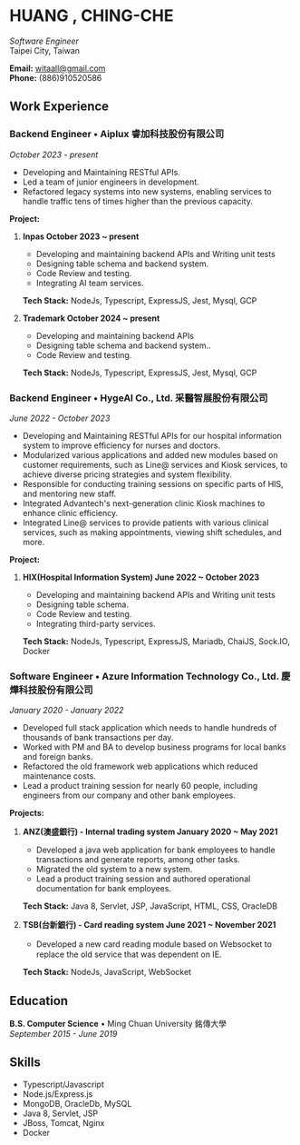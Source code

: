 # HUANG , CHING-CHE
_Software Engineer_  
Taipei City, Taiwan

**Email:** witaall@gmail.com  
**Phone:** (886)910520586  

## Work Experience

### Backend Engineer • Aiplux 睿加科技股份有限公司
_October 2023 - present_
- Developing and Maintaining RESTful APIs.
- Led a team of junior engineers in development.
- Refactored legacy systems into new systems, enabling services to handle traffic tens of times higher than the previous capacity. 

**Project:**
1. **Inpas October 2023 ~ present**
    - Developing and maintaining backend APIs and Writing unit tests
    - Designing table schema and backend system.
    - Code Review and testing.
    - Integrating AI team services.
  
    **Tech Stack:** NodeJs, Typescript, ExpressJS, Jest, Mysql, GCP

2. **Trademark October 2024 ~ present**
    - Developing and maintaining backend APIs
    - Designing table schema and backend system..
    - Code Review and testing.
  
    **Tech Stack:** NodeJs, Typescript, ExpressJS, Jest, Mysql, GCP


### Backend Engineer • HygeAI Co., Ltd. 采醫智展股份有限公司
_June 2022 - October 2023_
- Developing and Maintaining RESTful APIs for our hospital information system to improve efficiency for nurses and doctors.
- Modularized various applications and added new modules based on customer requirements, such as Line@ services and Kiosk services, to achieve diverse pricing strategies and system flexibility.
- Responsible for conducting training sessions on specific parts of HIS, and mentoring new staff.
- Integrated Advantech's next-generation clinic Kiosk machines to enhance clinic efficiency.
- Integrated Line@ services to provide patients with various clinical services, such as making appointments, viewing shift schedules, and more.

**Project:**
1. **HIX(Hospital Information System) June 2022 ~ October 2023**
    - Developing and maintaining backend APIs and Writing unit tests
    - Designing table schema.
    - Code Review and testing.
    - Integrating third-party services.
  
    **Tech Stack:** NodeJs, Typescript, ExpressJS, Mariadb, ChaiJS, Sock.IO, Docker

### Software Engineer • Azure Information Technology Co., Ltd. 慶燁科技股份有限公司
_January 2020 - January 2022_
- Developed full stack application which needs to handle hundreds of thousands of bank transactions per day.
- Worked with PM and BA to develop business programs for local banks and foreign banks.
- Refactored the old framework web applications which reduced maintenance costs.
- Lead a product training session for nearly 60 people, including engineers from our company and other bank employees.

**Projects:**
1. **ANZ(澳盛銀行) - Internal trading system January 2020 ~ May 2021**
    - Developed a java web application for bank employees to handle transactions and generate reports, among other tasks.
    - Migrated the old system to a new system.
    - Lead a product training session and authored operational documentation for bank employees.

    **Tech Stack:** Java 8, Servlet, JSP, JavaScript, HTML, CSS, OracleDB

2. **TSB(台新銀行) - Card reading system June 2021 ~ November 2021**
    - Developed a new card reading module  based on Ｗebsocket to replace the old service that was dependent on IE.

    **Tech Stack:** NodeJs, JavaScript, WebSocket

## Education

**B.S. Computer Science** • Ming Chuan University 銘傳大學  
_September 2015 - June 2019_

## Skills

- Typescript/Javascript
- Node.js/Express.js
- MongoDB, OracleDb, MySQL
- Java 8, Servlet, JSP
- JBoss, Tomcat, Nginx
- Docker
